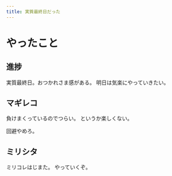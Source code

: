 ```yaml
---
title: 実質最終日だった
---
```


# やったこと

## 進捗

実質最終日。おつかれさま感がある。
明日は気楽にやっていきたい。

## マギレコ

負けまくっているのでつらい。
というか楽しくない。

回避やめろ。

## ミリシタ

ミリコレはじまた。
やっていくぞ。
